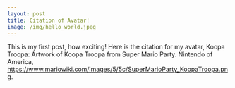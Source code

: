 ```yaml
---
layout: post
title: Citation of Avatar!
image: /img/hello_world.jpeg
---
```


This is my first post, how exciting! Here is the citation for my avatar, Koopa Troopa: Artwork of Koopa Troopa from Super Mario Party. Nintendo of America, https://www.mariowiki.com/images/5/5c/SuperMarioParty_KoopaTroopa.png. 
